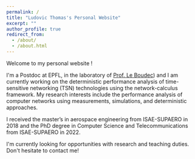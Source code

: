 ```yaml
---
permalink: /
title: "Ludovic Thomas's Personal Website"
excerpt: ""
author_profile: true
redirect_from: 
  - /about/
  - /about.html
---
```


Welcome to my personal website !

I'm a Postdoc at EPFL, in the laboratory of [Prof. Le Boudec](https://people.epfl.ch/jean-yves.leboudec)) and I am currently working on the deterministic performance analysis of time-sensitive networking (TSN) technologies using the network-calculus framework.
My research interests include the performance analysis of computer networks using measurements, simulations, and deterministic approaches.

I received the master’s in aerospace engineering from ISAE-SUPAERO in 2018 and the PhD degree in Computer Science and Telecommunications from ISAE-SUPAERO in 2022.

I'm currently looking for opportunities with research and teaching duties.
Don't hesitate to contact me!
